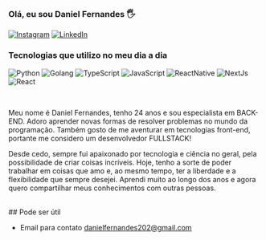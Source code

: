 ### Olá, eu sou Daniel Fernandes 🖐️

<!-- [![Blog](https://img.shields.io/website?label=uelinton.com&style=for-the-badge&url=https://uelinton.com)](https://uelinton.com)
[![Youtube](https://img.shields.io/badge/YouTube-FF0000?style=for-the-badge&logo=youtube&logoColor=white)](https://www.youtube.com/channel/UCDDDh46G-SXI6JjlXPW7bUg?sub_confirmation=1) -->
[![Instagram](https://img.shields.io/badge/Instagram-E4405F?style=for-the-badge&logo=instagram&logoColor=white)](https://www.instagram.com/danielfernandes22)
[![LinkedIn](https://img.shields.io/badge/LinkedIn-0077B5?style=for-the-badge&logo=linkedin&logoColor=white)](https://www.linkedin.com/in/daniel-fernandes-dev/)

### Tecnologias que utilizo no meu dia a dia

![Python](https://img.shields.io/badge/python-3670A0?style=for-the-badge&logo=python&logoColor=ffdd54)
![Golang](https://img.shields.io/badge/golang-05d4eb?style=for-the-badge&logo=go&logoColor=white)
![TypeScript](https://img.shields.io/badge/TypeScript-007ACC?style=for-the-badge&logo=typescript&logoColor=white)
![JavaScript](https://img.shields.io/badge/JavaScript-323330?style=for-the-badge&logo=javascript&logoColor=F7DF1E)
![ReactNative](https://img.shields.io/badge/React_Native-20232A?style=for-the-badge&logo=react&logoColor=61DAFB)
![NextJs](https://img.shields.io/badge/next.js-000000?style=for-the-badge&logo=nextdotjs&logoColor=white)
![React](https://img.shields.io/badge/React-20232A?style=for-the-badge&logo=react&logoColor=61DAFB)

<br />

Meu nome é Daniel Fernandes, tenho 24 anos e sou especialista em BACK-END. 
Adoro aprender novas formas de resolver problemas no mundo da programação.
Também gosto de me aventurar em tecnologias front-end, portante me considero um desenvolvedor FULLSTACK!

Desde cedo, sempre fui apaixonado por tecnologia e ciência no geral, pela possibilidade de criar coisas incríveis.
Hoje, tenho a sorte de poder trabalhar em coisas que amo e, ao mesmo tempo, ter a liberdade e a flexibilidade que sempre desejei. Aprendi muito ao longo dos anos e agora quero compartilhar meus conhecimentos com outras pessoas.

<br />
## Pode ser útil

- Email para contato danielfernandes202@gmail.com
